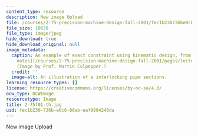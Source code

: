 ```yaml
---
content_type: resource
description: New image Upload
file: /courses/2-75-precision-machine-design-fall-2001/fec1b230736be0c688abeaf9804240da_2-75f01-th.jpg
file_size: 10638
file_type: image/jpeg
hide_download: true
hide_download_original: null
image_metadata:
  caption: An example of exact constraint using kinematic design, from the 2.75 [lecture
    notes](/courses/2-75-precision-machine-design-fall-2001/pages/lecture-notes).
    (Image by Prof. Martin Culpepper.)
  credit: ''
  image-alt: An illustration of a interlocking pipe sections.
learning_resource_types: []
license: https://creativecommons.org/licenses/by-nc-sa/4.0/
ocw_type: OCWImage
resourcetype: Image
title: 2-75f01-th.jpg
uid: fec1b230-736b-e0c6-88ab-eaf9804240da
---
```

New image Upload